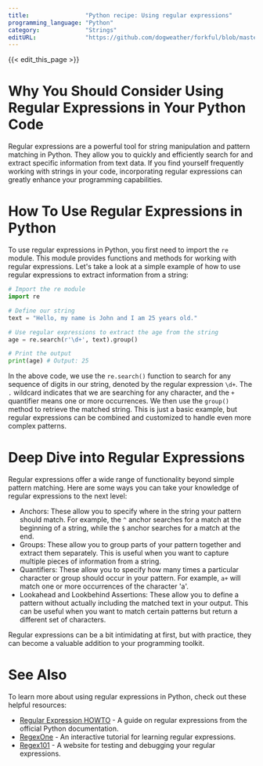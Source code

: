 ```yaml
---
title:                "Python recipe: Using regular expressions"
programming_language: "Python"
category:             "Strings"
editURL:              "https://github.com/dogweather/forkful/blob/master/content/en/python/using-regular-expressions.md"
---
```


{{< edit_this_page >}}

# Why You Should Consider Using Regular Expressions in Your Python Code

Regular expressions are a powerful tool for string manipulation and pattern matching in Python. They allow you to quickly and efficiently search for and extract specific information from text data. If you find yourself frequently working with strings in your code, incorporating regular expressions can greatly enhance your programming capabilities.

# How To Use Regular Expressions in Python

To use regular expressions in Python, you first need to import the `re` module. This module provides functions and methods for working with regular expressions. Let's take a look at a simple example of how to use regular expressions to extract information from a string:

```Python
# Import the re module
import re

# Define our string
text = "Hello, my name is John and I am 25 years old."

# Use regular expressions to extract the age from the string
age = re.search(r'\d+', text).group()

# Print the output
print(age) # Output: 25
```

In the above code, we use the `re.search()` function to search for any sequence of digits in our string, denoted by the regular expression `\d+`. The `.` wildcard indicates that we are searching for any character, and the `+` quantifier means one or more occurrences. We then use the `group()` method to retrieve the matched string. This is just a basic example, but regular expressions can be combined and customized to handle even more complex patterns.

# Deep Dive into Regular Expressions

Regular expressions offer a wide range of functionality beyond simple pattern matching. Here are some ways you can take your knowledge of regular expressions to the next level:

- Anchors: These allow you to specify where in the string your pattern should match. For example, the `^` anchor searches for a match at the beginning of a string, while the `$` anchor searches for a match at the end.
- Groups: These allow you to group parts of your pattern together and extract them separately. This is useful when you want to capture multiple pieces of information from a string.
- Quantifiers: These allow you to specify how many times a particular character or group should occur in your pattern. For example, `a+` will match one or more occurrences of the character 'a'.
- Lookahead and Lookbehind Assertions: These allow you to define a pattern without actually including the matched text in your output. This can be useful when you want to match certain patterns but return a different set of characters.

Regular expressions can be a bit intimidating at first, but with practice, they can become a valuable addition to your programming toolkit.

# See Also

To learn more about using regular expressions in Python, check out these helpful resources:

- [Regular Expression HOWTO](https://docs.python.org/3/howto/regex.html) - A guide on regular expressions from the official Python documentation.
- [RegexOne](https://regexone.com/) - An interactive tutorial for learning regular expressions.
- [Regex101](https://regex101.com/) - A website for testing and debugging your regular expressions.